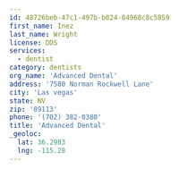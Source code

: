```yaml
---
id: 48726beb-47c1-497b-b024-04968c8c5859
first_name: Inez
last_name: Wright
license: DDS
services:
  - dentist
category: dentists
org_name: 'Advanced Dental'
address: '7580 Norman Rockwell Lane'
city: 'Las vegas'
state: NV
zip: '89113'
phone: '(702) 382-0380'
title: 'Advanced Dental'
_geoloc:
  lat: 36.2983
  lng: -115.28
---
```

